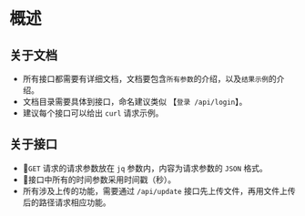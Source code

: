 # 概述

## 关于文档

* 所有接口都需要有详细文档，文档要包含`所有参数`的介绍，以及`结果示例`的介绍。
* 文档目录需要具体到接口，命名建议类似 【`登录 /api/login`】。
* 建议每个接口可以给出 `curl` 请求示例。

## 关于接口

* `GET` 请求的请求参数放在 `jq` 参数内，内容为请求参数的 `JSON` 格式。
* 接口中所有的时间参数采用时间戳（秒）。
* 所有涉及上传的功能，需要通过 `/api/update` 接口先上传文件，再用文件上传后的路径请求相应功能。
